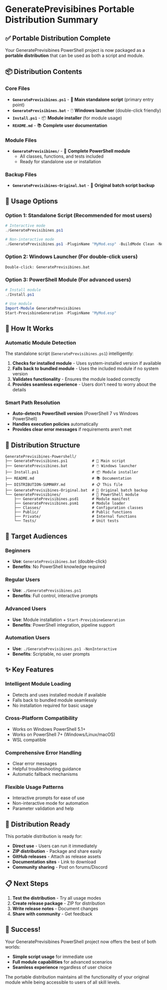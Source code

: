 # GeneratePrevisibines Portable Distribution Summary

## ✅ Portable Distribution Complete

Your GeneratePrevisibines PowerShell project is now packaged as a **portable distribution** that can be used as both a script and module.

## 📦 Distribution Contents

### Core Files
- **`GeneratePrevisibines.ps1`** - 🎯 **Main standalone script** (primary entry point)
- **`GeneratePrevisibines.bat`** - 🖱️ **Windows launcher** (double-click friendly)
- **`Install.ps1`** - 📦 **Module installer** (for module usage)
- **`README.md`** - 📚 **Complete user documentation**

### Module Files
- **`GeneratePrevisibines/`** - 📁 **Complete PowerShell module**
  - All classes, functions, and tests included
  - Ready for standalone use or installation

### Backup Files
- **`GeneratePrevisibines-Original.bat`** - 🔄 **Original batch script backup**

## 🚀 Usage Options

### Option 1: Standalone Script (Recommended for most users)
```powershell
# Interactive mode
./GeneratePrevisibines.ps1

# Non-interactive mode
./GeneratePrevisibines.ps1 -PluginName "MyMod.esp" -BuildMode Clean -NonInteractive
```

### Option 2: Windows Launcher (For double-click users)
```
Double-click: GeneratePrevisibines.bat
```

### Option 3: PowerShell Module (For advanced users)
```powershell
# Install module
./Install.ps1

# Use module
Import-Module GeneratePrevisibines
Start-PrevisbineGeneration -PluginName "MyMod.esp"
```

## 🔧 How It Works

### Automatic Module Detection
The standalone script (`GeneratePrevisibines.ps1`) intelligently:

1. **Checks for installed module** - Uses system-installed version if available
2. **Falls back to bundled module** - Uses the included module if no system version
3. **Validates functionality** - Ensures the module loaded correctly
4. **Provides seamless experience** - Users don't need to worry about the details

### Smart Path Resolution
- **Auto-detects PowerShell version** (PowerShell 7 vs Windows PowerShell)
- **Handles execution policies** automatically
- **Provides clear error messages** if requirements aren't met

## 📁 Distribution Structure

```
GeneratePrevisibines-Powershell/
├── GeneratePrevisibines.ps1           # 🎯 Main script
├── GeneratePrevisibines.bat           # 🖱️ Windows launcher
├── Install.ps1                        # 📦 Module installer
├── README.md                          # 📚 Documentation
├── DISTRIBUTION-SUMMARY.md            # 📋 This file
├── GeneratePrevisibines-Original.bat  # 🔄 Original batch backup
└── GeneratePrevisibines/              # 📁 PowerShell module
    ├── GeneratePrevisibines.psd1      # Module manifest
    ├── GeneratePrevisibines.psm1      # Module loader
    ├── Classes/                       # Configuration classes
    ├── Public/                        # Public functions
    ├── Private/                       # Internal functions
    └── Tests/                         # Unit tests
```

## 🎯 Target Audiences

### Beginners
- **Use**: `GeneratePrevisibines.bat` (double-click)
- **Benefits**: No PowerShell knowledge required

### Regular Users
- **Use**: `./GeneratePrevisibines.ps1`
- **Benefits**: Full control, interactive prompts

### Advanced Users
- **Use**: Module installation + `Start-PrevisbineGeneration`
- **Benefits**: PowerShell integration, pipeline support

### Automation Users
- **Use**: `./GeneratePrevisibines.ps1 -NonInteractive`
- **Benefits**: Scriptable, no user prompts

## ✨ Key Features

### Intelligent Module Loading
- Detects and uses installed module if available
- Falls back to bundled module seamlessly
- No installation required for basic usage

### Cross-Platform Compatibility
- Works on Windows PowerShell 5.1+
- Works on PowerShell 7+ (Windows/Linux/macOS)
- WSL compatible

### Comprehensive Error Handling
- Clear error messages
- Helpful troubleshooting guidance
- Automatic fallback mechanisms

### Flexible Usage Patterns
- Interactive prompts for ease of use
- Non-interactive mode for automation
- Parameter validation and help

## 🚀 Distribution Ready

This portable distribution is ready for:

- **Direct use** - Users can run it immediately
- **ZIP distribution** - Package and share easily
- **GitHub releases** - Attach as release assets
- **Documentation sites** - Link to download
- **Community sharing** - Post on forums/Discord

## 📋 Next Steps

1. **Test the distribution** - Try all usage modes
2. **Create release package** - ZIP for distribution
3. **Write release notes** - Document changes
4. **Share with community** - Get feedback

## 🎉 Success!

Your GeneratePrevisibines PowerShell project now offers the best of both worlds:
- **Simple script usage** for immediate use
- **Full module capabilities** for advanced scenarios
- **Seamless experience** regardless of user choice

The portable distribution maintains all the functionality of your original module while being accessible to users of all skill levels.